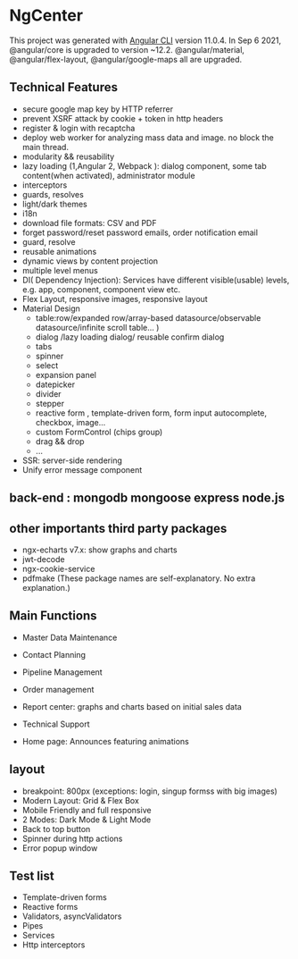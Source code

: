 # NgCenter

This project was generated with [Angular CLI](https://github.com/angular/angular-cli) version 11.0.4. In Sep 6 2021, @angular/core is upgraded to version ~12.2. @angular/material, @angular/flex-layout, @angular/google-maps all are upgraded.

## Technical Features

- secure google map key by HTTP referrer
- prevent XSRF attack by cookie + token in http headers
- register & login with recaptcha
- deploy web worker for analyzing mass data and image. no block the main thread.
- modularity && reusability
- lazy loading (1,Angular 2, Webpack ): dialog component, some tab content(when activated), administrator module
- interceptors
- guards, resolves
- light/dark themes
- i18n
- download file formats: CSV and PDF
- forget password/reset password emails, order notification email
- guard, resolve
- reusable animations
- dynamic views by content projection
- multiple level menus
- DI( Dependency Injection): Services have different visible(usable) levels, e.g. app, component, component view etc.
- Flex Layout, responsive images, responsive layout
- Material Design
  - table:row/expanded row/array-based datasource/observable datasource/infinite scroll table... )
  - dialog /lazy loading dialog/ reusable confirm dialog
  - tabs
  - spinner
  - select
  - expansion panel
  - datepicker
  - divider
  - stepper
  - reactive form , template-driven form, form input autocomplete, checkbox, image...
  - custom FormControl (chips group)
  - drag && drop
  - ...
- SSR: server-side rendering
- Unify error message component

## back-end : mongodb mongoose express node.js

## other importants third party packages

- ngx-echarts v7.x: show graphs and charts
- jwt-decode
- ngx-cookie-service
- pdfmake
  (These package names are self-explanatory. No extra explanation.)

## Main Functions

- Master Data Maintenance

- Contact Planning

- Pipeline Management

- Order management

- Report center: graphs and charts based on initial sales data

- Technical Support

- Home page: Announces featuring animations

## layout

- breakpoint: 800px (exceptions: login, singup formss with big images)
- Modern Layout: Grid & Flex Box
- Mobile Friendly and full responsive
- 2 Modes: Dark Mode & Light Mode
- Back to top button
- Spinner during http actions
- Error popup window

## Test list

- Template-driven forms
- Reactive forms
- Validators, asyncValidators
- Pipes
- Services
- Http interceptors
